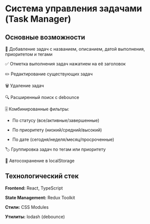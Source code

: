 # Система управления задачами (Task Manager)

## Основные возможности
📝 Добавление задач с названием, описанием, датой выполнения, приоритетом и тегами

✅ Отметка выполнения задач нажатием на её заголовок

✏️ Редактирование существующих задач

🗑️ Удаление задач

🔍 Расширенный поиск с debounce

🎚️ Комбинированные фильтры:

- По статусу (все/активные/завершенные)

- По приоритету (низкий/средний/высокий)

- По дате (сегодня/неделя/месяц/просроченные)

🏷️ Группировка задач по тегам или приоритету

💾 Автосохранение в localStorage

## Технологический стек
**Frontend:** React, TypeScript

**State Management:** Redux Toolkit

**Стили:** CSS Modules

**Утилиты:** lodash (debounce)
